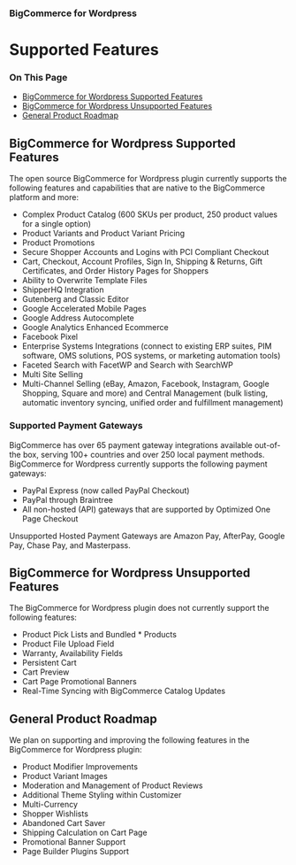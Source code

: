 <div><h3 class="sub-docs-type" id="bigcommerce-for-wordpress">BigCommerce for Wordpress</h3>

# Supported Features

<div class="otp" id="no-index">

### On This Page
- [BigCommerce for Wordpress Supported Features](#bigcommerce-for-wordpress-supported-features)
- [BigCommerce for Wordpress Unsupported Features](#bigcommerce-for-wordpress-unsupported-features)
- [General Product Roadmap](#general-product-roadmap)

</div>

<a href='##supported_supported' aria-hidden='true' class='block-anchor'  id='#supported_supported'><i aria-hidden='true' class='linkify icon'></i></a>

## BigCommerce for Wordpress Supported Features

The open source BigCommerce for Wordpress plugin currently supports the following features and capabilities that are native to the BigCommerce platform and more:

* Complex Product Catalog (600 SKUs per product, 250 product values for a single option)
* Product Variants and Product Variant Pricing
* Product Promotions
* Secure Shopper Accounts and Logins with PCI Compliant Checkout
* Cart, Checkout, Account Profiles, Sign In, Shipping & Returns, Gift Certificates, and Order History Pages for Shoppers
* Ability to Overwrite Template Files
* ShipperHQ Integration
* Gutenberg and Classic Editor
* Google Accelerated Mobile Pages 
* Google Address Autocomplete 
* Google Analytics Enhanced Ecommerce
* Facebook Pixel 
* Enterprise Systems Integrations (connect to existing ERP suites, PIM software, OMS solutions, POS systems, or marketing automation tools)
* Faceted Search with FacetWP and Search with SearchWP
* Multi Site Selling
* Multi-Channel Selling (eBay, Amazon, Facebook, Instagram, Google Shopping, Square and more) and Central Management (bulk listing, automatic inventory syncing, unified order and fulfillment management)

### Supported Payment Gateways

BigCommerce has over 65 payment gateway integrations available out-of-the box, serving 100+ countries and over 250 local payment methods. BigCommerce for Wordpress currently supports the following payment gateways:

* PayPal Express (now called PayPal Checkout)
* PayPal through Braintree
* All non-hosted (API) gateways that are supported by Optimized One Page Checkout 

Unsupported Hosted Payment Gateways are Amazon Pay, AfterPay, Google Pay, Chase Pay, and Masterpass.





<a href='##supported_unsupported' aria-hidden='true' class='block-anchor'  id='#supported_unsupported'><i aria-hidden='true' class='linkify icon'></i></a>

## BigCommerce for Wordpress Unsupported Features

The BigCommerce for Wordpress plugin does not currently support the following features: 

* Product Pick Lists and Bundled * Products
* Product File Upload Field
* Warranty, Availability Fields
* Persistent Cart
* Cart Preview
* Cart Page Promotional Banners
* Real-Time Syncing with BigCommerce Catalog Updates



<a href='#supported_general' aria-hidden='true' class='block-anchor'  id='supported_general'><i aria-hidden='true' class='linkify icon'></i></a>

## General Product Roadmap

We plan on supporting and improving the following features in the BigCommerce for Wordpress plugin:

* Product Modifier Improvements
* Product Variant Images
* Moderation and Management of Product Reviews
* Additional Theme Styling within Customizer
* Multi-Currency 
* Shopper Wishlists
* Abandoned Cart Saver 
* Shipping Calculation on Cart Page
* Promotional Banner Support
* Page Builder Plugins Support



